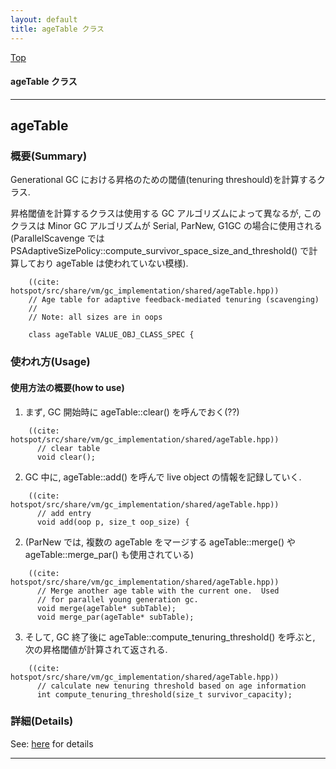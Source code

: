 ```yaml
---
layout: default
title: ageTable クラス 
---
```

[Top](../index.html)

#### ageTable クラス 



---
## <a name="noSgyKBAJr" id="noSgyKBAJr">ageTable</a>

### 概要(Summary)
Generational GC における昇格のための閾値(tenuring threshould)を計算するクラス.

昇格閾値を計算するクラスは使用する GC アルゴリズムによって異なるが, 
このクラスは Minor GC アルゴリズムが Serial, ParNew, G1GC の場合に使用される
(ParallelScavenge では
 PSAdaptiveSizePolicy::compute_survivor_space_size_and_threshold() で計算しており
 ageTable は使われていない模様).


```
    ((cite: hotspot/src/share/vm/gc_implementation/shared/ageTable.hpp))
    // Age table for adaptive feedback-mediated tenuring (scavenging)
    //
    // Note: all sizes are in oops
    
    class ageTable VALUE_OBJ_CLASS_SPEC {
```


### 使われ方(Usage)
#### 使用方法の概要(how to use)

1. まず, GC 開始時に ageTable::clear() を呼んでおく(??)


```
    ((cite: hotspot/src/share/vm/gc_implementation/shared/ageTable.hpp))
      // clear table
      void clear();
```

2. GC 中に, ageTable::add() を呼んで live object の情報を記録していく.


```
    ((cite: hotspot/src/share/vm/gc_implementation/shared/ageTable.hpp))
      // add entry
      void add(oop p, size_t oop_size) {
```

2. (ParNew では, 複数の ageTable をマージする ageTable::merge() や ageTable::merge_par() も使用されている)


```
    ((cite: hotspot/src/share/vm/gc_implementation/shared/ageTable.hpp))
      // Merge another age table with the current one.  Used
      // for parallel young generation gc.
      void merge(ageTable* subTable);
      void merge_par(ageTable* subTable);
```

3. そして, GC 終了後に ageTable::compute_tenuring_threshold() を呼ぶと, 次の昇格閾値が計算されて返される.


```
    ((cite: hotspot/src/share/vm/gc_implementation/shared/ageTable.hpp))
      // calculate new tenuring threshold based on age information
      int compute_tenuring_threshold(size_t survivor_capacity);
```




### 詳細(Details)
See: [here](../doxygen/classageTable.html) for details

---
